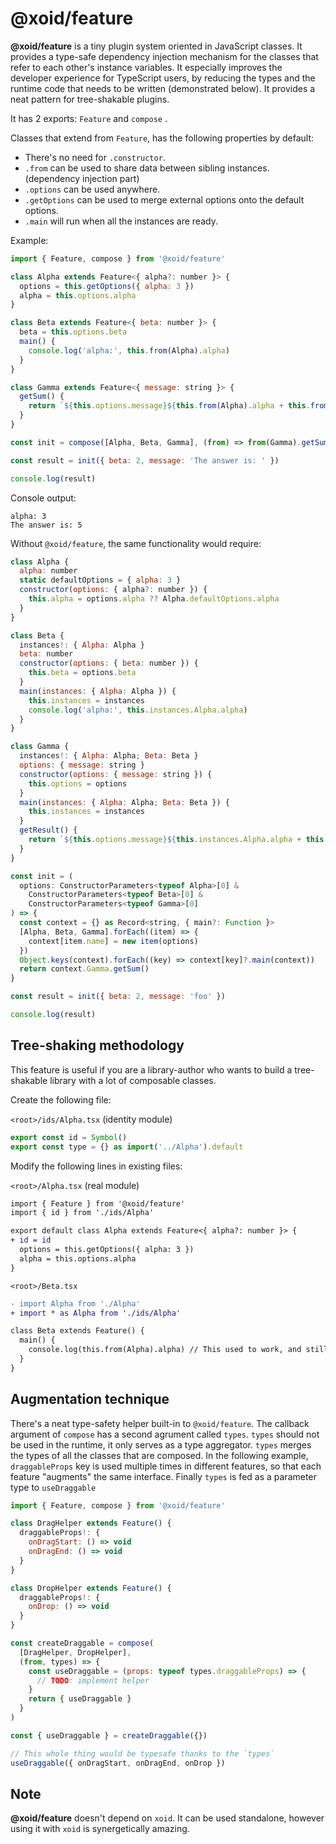 # @xoid/feature

**@xoid/feature** is a tiny plugin system oriented in JavaScript classes. It provides a type-safe dependency injection mechanism for the classes that refer to each other's instance variables. It especially improves the developer experience for TypeScript users, by reducing the types and the runtime code that needs to be written (demonstrated below). It provides a neat pattern for tree-shakable plugins.

It has 2 exports: `Feature` and `compose` .

Classes that extend from `Feature`, has the following properties by default:
  - There's no need for `.constructor`.
  - `.from` can be used to share data between sibling instances. (dependency injection part)
  - `.options` can be used anywhere.
  - `.getOptions` can be used to merge external options onto the default options.
  - `.main` will run when all the instances are ready.

Example:

```js
import { Feature, compose } from '@xoid/feature'

class Alpha extends Feature<{ alpha?: number }> {
  options = this.getOptions({ alpha: 3 })
  alpha = this.options.alpha
}

class Beta extends Feature<{ beta: number }> {
  beta = this.options.beta
  main() {
    console.log('alpha:', this.from(Alpha).alpha)
  }
}

class Gamma extends Feature<{ message: string }> {
  getSum() {
    return `${this.options.message}${this.from(Alpha).alpha + this.from(Beta).beta}`
  }
}

const init = compose([Alpha, Beta, Gamma], (from) => from(Gamma).getSum())

const result = init({ beta: 2, message: 'The answer is: ' })

console.log(result)
```

Console output:

```
alpha: 3
The answer is: 5
```

Without `@xoid/feature`, the same functionality would require:

```js
class Alpha {
  alpha: number
  static defaultOptions = { alpha: 3 }
  constructor(options: { alpha?: number }) {
    this.alpha = options.alpha ?? Alpha.defaultOptions.alpha
  }
}

class Beta {
  instances!: { Alpha: Alpha }
  beta: number
  constructor(options: { beta: number }) {
    this.beta = options.beta
  }
  main(instances: { Alpha: Alpha }) {
    this.instances = instances
    console.log('alpha:', this.instances.Alpha.alpha)
  }
}

class Gamma {
  instances!: { Alpha: Alpha; Beta: Beta }
  options: { message: string }
  constructor(options: { message: string }) {
    this.options = options
  }
  main(instances: { Alpha: Alpha; Beta: Beta }) {
    this.instances = instances
  }
  getResult() {
    return `${this.options.message}${this.instances.Alpha.alpha + this.instances.Beta.beta}`
  }
}

const init = (
  options: ConstructorParameters<typeof Alpha>[0] &
    ConstructorParameters<typeof Beta>[0] &
    ConstructorParameters<typeof Gamma>[0]
) => {
  const context = {} as Record<string, { main?: Function }>
  [Alpha, Beta, Gamma].forEach((item) => {
    context[item.name] = new item(options)
  })
  Object.keys(context).forEach((key) => context[key]?.main(context))
  return context.Gamma.getSum()
}

const result = init({ beta: 2, message: 'foo' })

console.log(result)
```

## Tree-shaking methodology
This feature is useful if you are a library-author who wants to build a tree-shakable library with a lot of composable classes.

Create the following file:

 `<root>/ids/Alpha.tsx` (identity module)

```js
export const id = Symbol()
export const type = {} as import('../Alpha').default
```

Modify the following lines in existing files:

 `<root>/Alpha.tsx` (real module)

```diff
import { Feature } from '@xoid/feature'
import { id } from './ids/Alpha'

export default class Alpha extends Feature<{ alpha?: number }> {
+ id = id 
  options = this.getOptions({ alpha: 3 })
  alpha = this.options.alpha
}
```

 `<root>/Beta.tsx`
```diff
- import Alpha from './Alpha'
+ import * as Alpha from './ids/Alpha'

class Beta extends Feature() {
  main() {
    console.log(this.from(Alpha).alpha) // This used to work, and still works after the diff
  }
}
```

## Augmentation technique

There's a neat type-safety helper built-in to `@xoid/feature`. The callback argument of `compose` has a second agrument called `types`. `types` should not be used in the runtime, it only serves as a type aggregator. `types` merges the types of all the classes that are composed. In the following example, `draggableProps` key is used multiple times in different features, so that each feature "augments" the same interface. Finally `types` is fed as a parameter type to `useDraggable`

```js
import { Feature, compose } from '@xoid/feature'

class DragHelper extends Feature() {
  draggableProps!: {
    onDragStart: () => void
    onDragEnd: () => void
  }
}

class DropHelper extends Feature() {
  draggableProps!: {
    onDrop: () => void
  }
}

const createDraggable = compose(
  [DragHelper, DropHelper], 
  (from, types) => {
    const useDraggable = (props: typeof types.draggableProps) => {
      // TODO: implement helper
    }
    return { useDraggable }
  }
)

const { useDraggable } = createDraggable({})

// This whole thing would be typesafe thanks to the `types`
useDraggable({ onDragStart, onDragEnd, onDrop })
```


## Note

**@xoid/feature** doesn't depend on `xoid`. It can be used standalone, however using it with `xoid` is synergetically amazing.